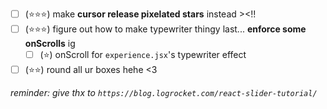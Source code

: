 - [ ] (⭐⭐⭐) make **cursor release pixelated stars** instead ><!!
- [ ] (⭐⭐⭐) figure out how to make typewriter thingy last... **enforce some onScrolls** ig
    - [ ] (⭐) onScroll for `experience.jsx`'s typewriter effect
- [ ] (⭐⭐) round all ur boxes hehe <3

*reminder: give thx to `https://blog.logrocket.com/react-slider-tutorial/`*